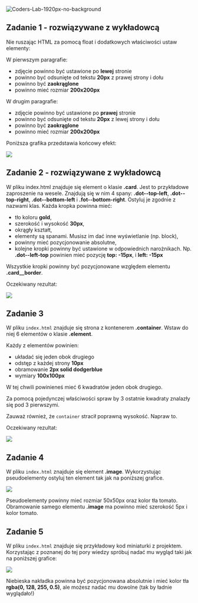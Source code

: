 ![Coders-Lab-1920px-no-background](https://user-images.githubusercontent.com/152855/73064373-5ed69780-3ea1-11ea-8a71-3d370a5e7dd8.png)


## Zadanie 1 - rozwiązywane z wykładowcą

Nie ruszając HTML za pomocą float i dodatkowych właściwości ustaw elementy:

W pierwszym paragrafie:
- zdjęcie powinno być ustawione po **lewej** stronie
- powinno być odsunięte od tekstu **20px** z prawej strony i dołu
- powinno być **zaokrąglone**
- powinno mieć rozmiar **200x200px**

W drugim paragrafie:
- zdjęcie powinno być ustawione po **prawej** stronie
- powinno być odsunięte od tekstu **20px** z lewej strony i dołu
- powinno być **zaokrąglone**
- powinno mieć rozmiar **200x200px**

Poniższa grafika przedstawia końcowy efekt:

![](images/01_example.png)


## Zadanie 2 - rozwiązywane z wykładowcą

W pliku index.html znajduje się element o klasie **.card**. Jest to przykładowe zaproszenie na wesele. Znajdują się w nim 4 spany: **.dot--top-left**, **.dot--top-right**, **.dot--bottom-left** i **.fot--bottom-right**.
Ostyluj je zgodnie z nazwami klas. Każda kropka powinna mieć:

- tło koloru **gold**,
- szerokość i wysokość **30px**,
- okrągły kształt,
- elementy są spanami. Musisz im dać inne wyświetlanie (np. block),
- powinny mieć pozycjonowanie absolutne,
- kolejne kropki powinny być ustawione w odpowiednich narożnikach. Np. **.dot--left-top** powinien mieć pozycję **top: -15px**, i **left: -15px**

Wszystkie kropki powinny być pozycjonowane względem elementu **.card__border**.

Oczekiwany rezultat: 

![](images/02_example.png)


## Zadanie 3

W pliku `index.html` znajduje się strona z kontenerem **.container**.
Wstaw do niej 6 elementów o klasie **.element**.

Każdy z elementów powinien:
- układać się jeden obok drugiego
- odstęp z każdej strony **10px**
- obramowanie **2px solid dodgerblue**
- wymiary **100x100px**

W tej chwili powinieneś mieć 6 kwadratów jeden obok drugiego.

Za pomocą pojedynczej właściwości spraw by 3 ostatnie kwadraty znalazły się pod 3 pierwszymi.

Zauważ również, że `container` stracił poprawną wysokość. Napraw to.

Oczekiwany rezultat:

![](images/03_example.png) 
 

## Zadanie 4

W pliku `index.html` znajduje się element **.image**. Wykorzystując pseudoelementy ostyluj ten element tak jak na poniższej grafice. 

![](images/04_example.png)

Pseudoelementy powinny mieć rozmiar 50x50px oraz kolor tła tomato.
Obramowanie samego elementu **.image** ma powinno mieć szerokość 5px i kolor tomato.


## Zadanie 5

W pliku `index.html` znajduje się przykładowy kod miniaturki z projektem.
Korzystając z poznanej do tej pory wiedzy spróbuj nadać mu wygląd taki jak na poniższej grafice:

![](images/05_example.png)

Niebieska nakładka powinna być pozycjonowana absolutnie i mieć kolor tła **rgba(0, 128, 255, 0.5)**, ale możesz nadać mu dowolne (tak by ładnie wyglądało!)

